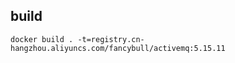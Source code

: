 ## build
```shell
docker build . -t=registry.cn-hangzhou.aliyuncs.com/fancybull/activemq:5.15.11
```